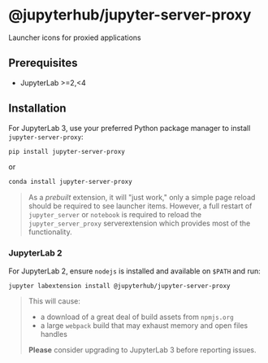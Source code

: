 # @jupyterhub/jupyter-server-proxy

Launcher icons for proxied applications

## Prerequisites

- JupyterLab >=2,<4

## Installation

For JupyterLab 3, use your preferred Python package manager to install `jupyter-server-proxy`:

```bash
pip install jupyter-server-proxy
```

or

```bash
conda install jupyter-server-proxy
```

> As a _prebuilt_ extension, it will "just work," only a simple page reload should be required
> to see launcher items. However, a full restart of `jupyter_server` or `notebook` is required
> to reload the `jupyter_server_proxy` serverextension which provides most of the functionality.

### JupyterLab 2

For JupyterLab 2, ensure `nodejs` is installed and available on `$PATH` and run:

```bash
jupyter labextension install @jupyterhub/jupyter-server-proxy
```

> This will cause:
>
> - a download of a great deal of build assets from `npmjs.org`
> - a large `webpack` build that may exhaust memory and open files handles
>
> **Please** consider upgrading to JupyterLab 3 before reporting issues.
